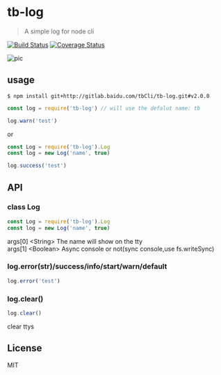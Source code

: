 # tb-log
> A simple log for node cli  

[![Build Status](https://travis-ci.org/xtx1130/tb-log.svg?branch=master)](https://travis-ci.org/xtx1130/tb-log)
[![Coverage Status](https://coveralls.io/repos/github/xtx1130/tb-log/badge.svg?branch=master)](https://coveralls.io/github/xtx1130/tb-log?branch=master)  

![pic](https://raw.githubusercontent.com/xtx1130/blog/master/images/expression/tb-log.png)
## usage
```shell
$ npm install git+http://gitlab.baidu.com/tbCli/tb-log.git#v2.0.0
```

```js
const log = require('tb-log') // will use the defalut name: tb

log.warn('test')
```
or
```js
const Log = require('tb-log').Log
const log = new Log('name', true)

log.success('test')
```

## API

### class Log
```js
const Log = require('tb-log').Log
const log = new Log('name', true)
```
args[0] &lt;String&gt; The name will show on the tty  
args[1] &lt;Boolean&gt; Async console or not(sync console,use fs.writeSync) 

### log.error(str)/success/info/start/warn/default
```js
log.error('test')
```

### log.clear()
```js
log.clear()
```
clear ttys

## License

MIT
